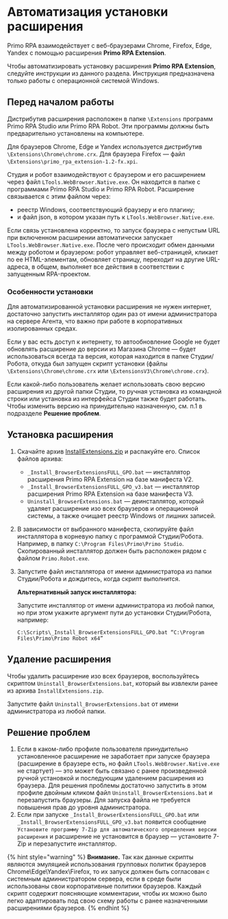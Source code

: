 # Автоматизация установки расширения 

Primo RPA взаимодействует с веб-браузерами Chrome, Firefox, Edge, Yandex с помощью расширения **Primo RPA Extension**. 

Чтобы автоматизировать установку расширения **Primo RPA Extension**, следуйте инструкции из данного раздела. Инструкция предназначена только работы с операционной системой Windows.

## Перед началом работы

Дистрибутив расширения расположен в папке `\Extensions` программ Primo RPA Studio или Primo RPA Robot. Эти программы должны быть предварительно установлены на компьютере. 

Для браузеров Chrome, Edge и Yandex используется дистрибутив `\Extensions\Chrome\chrome.crx`. Для браузера Firefox — файл `\Extensions\primo_rpa_extension-1.2-fx.xpi`.

Студия и робот взаимодействуют с браузером и его расширением через файл `LTools.WebBrowser.Native.exe`. Он находится в папке с программами Primo RPA Studio и Primo RPA Robot. Расширение связывается с этим файлом через:
* реестр Windows, соответствующий браузеру и его плагину;
* и файл json, в котором указан путь к `LTools.WebBrowser.Native.exe`. 

Если связь установлена корректно, то запуск браузера с непустым URL при включенном расширении автоматически запускает `LTools.WebBrowser.Native.exe`. После чего происходит обмен данными между роботом и браузером: робот управляет веб-страницей, кликает по ее HTML-элементам, обновляет страницу, переходит на другие URL-адреса, в общем, выполняет все действия в соответствии с запущенным RPA-проектом.

### Особенности установки

Для автоматизированной установки расширения не нужен интернет, достаточно запустить инсталлятор один раз от имени администратора на сервере Агента, что важно при работе в корпоративных изолированных средах. 

Если у вас есть доступ к интернету, то автообновление Google не будет обновлять расширение до версии из Магазина Chrome — будет использоваться всегда та версия, которая находится в папке Студии/Робота, откуда был запущен скрипт установки (файлы `\Extensions\Chrome\chrome.crx` или `\ExtensionsV3\Chrome\chrome.crx`). 

Если какой-либо пользователь желает использовать свою версию расширения из другой папки Студии, то ручная установка из командной строки или установка из интерфейса Студии также будет работать. Чтобы изменить версию на принудительно назначенную, см. п.1 в подразделе **Решение проблем**.


## Установка расширения

1. Скачайте архив [InstallExtensions.zip](?) и распакуйте его. Список файлов архива:
   * `_Install_BrowserExtensionsFULL_GPO.bat` — инсталлятор расширения Primo RPA Extension на базе манифеста V2.
   * `_Install_BrowserExtensionsFULL_GPO_v3.bat` — инсталлятор расширения Primo RPA Extension на базе манифеста V3.
   * `Uninstall_BrowserExtensions.bat` — деинсталлятор, который удаляет расширение изо всех браузеров и операционной системы, а также очищает реестр Windows от лишних записей. 
1. В зависимости от выбранного манифеста, скопируйте файл инсталлятора в корневую папку с программой Студии/Робота. Например, в папку `C:\Program Files\Primo\Primo Studio`. Скопированный инсталлятор должен быть расположен рядом с файлом `Primo.Robot.exe`.
1. Запустите файл инсталлятора от имени администратора из папки Студии/Робота и дождитесь, когда скрипт выполнится.

   **Альтернативный запуск инсталлятора:**

   Запустите инсталлятор от имени администратора из любой папки, но при этом укажите аргумент пути до установки Студии/Робота, например:
   ```
   C:\Scripts\_Install_BrowserExtensionsFULL_GPO.bat “C:\Program Files\Primo\Primo Robot x64”
   ```

## Удаление расширения 
Чтобы удалить расширение изо всех браузеров, воспользуйтесь скриптом `Uninstall_BrowserExtensions.bat`, который вы извлекли ранее из архива `InstallExtensions.zip`.

Запустите файл `Uninstall_BrowserExtensions.bat` от имени администратора из любой папки.

## Решение проблем
1. Если в каком-либо профиле пользователя принудительно установленное расширение не заработает при запуске браузера (расширение в браузере есть, но файл `LTools.WebBrowser.Native.exe` не стартует) — это может быть связано с ранее произведенной ручной установкой и последующим удалением расширения из браузера. Для решения проблемы достаточно запустить в этом профиле двойным кликом файл `Uninstall_BrowserExtensions.bat` и перезапустить браузеры. Для запуска файла не требуется повышения прав до уровня администратора. 
2. Если при запуске `_Install_BrowserExtensionsFULL_GPO.bat` или `_Install_BrowserExtensionsFULL_GPO_v3.bat` появится сообщение `Установите программу 7-Zip для автоматического определения версии расширения` и расширение не установится в браузер — установите 7-Zip и перезапустите инсталлятор.


{% hint style="warning" %}
**Внимание.** Так как данные скрипты являются эмуляцией использования групповых политик браузеров Chrome\Edge\Yandex\Firefox, то их запуск должен быть согласован с системным администратором сервера, если в среде были использованы свои корпоративные политики браузеров. Каждый скрипт содержит поясняющие комментарии, чтобы их можно было легко адаптировать под свою схему работы с ранее назначенными расширениями браузеров.
{% endhint %}



